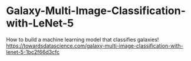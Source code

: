 # Galaxy-Multi-Image-Classification-with-LeNet-5
How to build a machine learning model that classifies galaxies!
https://towardsdatascience.com/galaxy-multi-image-classification-with-lenet-5-1bc2f66d3cfc
